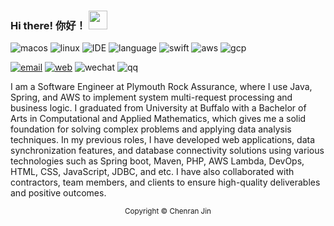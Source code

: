 ### Hi there! 你好！ <img src="https://raw.githubusercontent.com/MartinHeinz/MartinHeinz/master/wave.gif" width="30px">

![macos](https://img.shields.io/badge/macOS-000000?logo=Apple)
![linux](https://img.shields.io/badge/CentOS-262577?logo=Linux&logoColor=white)
![IDE](https://img.shields.io/badge/IntelliJ_IDEA-000000?logo=IntelliJIDEA)
![language](https://img.shields.io/badge/Java-007396?logo=Java)
![swift](https://img.shields.io/badge/SwiftUI-f05138?logo=Swift&logoColor=white)
![aws](https://img.shields.io/badge/AWS-232f3e?logo=AmazonAWS&logoColor=white)
![gcp](https://img.shields.io/badge/GCP-4285F4?logo=GoogleCloud&logoColor=white) 

[![email](https://img.shields.io/badge/email-hello@jin.cr-005ff9?logo=mail.Ru)](mailto:hello@jin.cr)
[![web](https://img.shields.io/badge/web-jin.cr-4285f4?logo=GoogleChrome&logoColor=white)](https://jin.cr)
![wechat](https://img.shields.io/badge/WeChat-chenran__j-07c160?logo=WeChat&logoColor=white)
![qq](https://img.shields.io/badge/QQ-964465647-eb1923?logo=TencentQQ&logoColor=white)

I am a Software Engineer at Plymouth Rock Assurance, where I use Java, Spring, and AWS to implement system multi-request processing and business logic. I graduated from University at Buffalo with a Bachelor of Arts in Computational and Applied Mathematics, which gives me a solid foundation for solving complex problems and applying data analysis techniques. In my previous roles, I have developed web applications, data synchronization features, and database connectivity solutions using various technologies such as Spring boot, Maven, PHP, AWS Lambda, DevOps, HTML, CSS, JavaScript, JDBC, and etc. I have also collaborated with contractors, team members, and clients to ensure high-quality deliverables and positive outcomes.

<p align="center"><sub>Copyright © Chenran Jin</sub></p>
